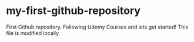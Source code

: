 # my-first-github-repository
First Github repository.
Following Udemy Courses and lets get started! This file is modified locally
